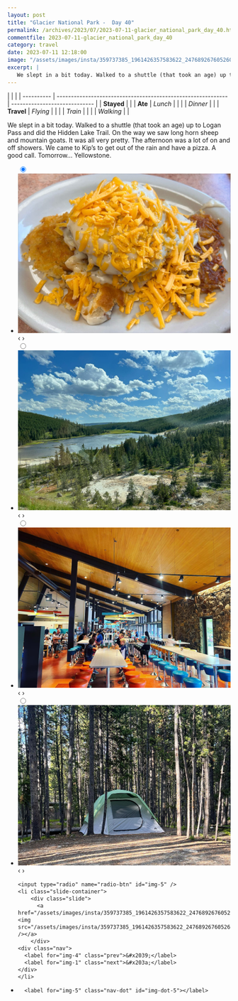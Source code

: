 ```yaml
---
layout: post
title: "Glacier National Park -  Day 40"
permalink: /archives/2023/07/2023-07-11-glacier_national_park_day_40.html
commentfile: 2023-07-11-glacier_national_park_day_40
category: travel
date: 2023-07-11 12:18:00
image: "/assets/images/insta/359737385_1961426357583622_2476892676052602521_n_18003736486867715.jpg"
excerpt: |
   We slept in a bit today. Walked to a shuttle (that took an age) up to Logan Pass and did the Hidden Lake Trail. On the way we saw long horn sheep and mountain goats. It was all very pretty. The afternoon was a lot of on and off showers. We came to Kip’s to get out of the rain and have a pizza. A good call. Tomorrow… Yellowstone.
---
```


|            |                                                              |
| ---------- | ------------------------------------------------------------ | ----------------------------- |
| **Stayed** |  |
| **Ate**    | _Lunch_                                                      |          |
|            | _Dinner_                                                     |          |
| **Travel** | _Flying_                                                     |          |
|            | _Train_                                                      |          |
|            | _Walking_                                                    |          |


 We slept in a bit today. Walked to a shuttle (that took an age) up to Logan Pass and did the Hidden Lake Trail. On the way we saw long horn sheep and mountain goats. It was all very pretty. The afternoon was a lot of on and off showers. We came to Kip’s to get out of the rain and have a pizza. A good call. Tomorrow… Yellowstone.


<ul class="slides">
    <input type="radio" name="radio-btn" id="img-1" checked="checked" />
    <li class="slide-container">
        <div class="slide">
          <a href="/assets/images/insta/359409333_686872083452593_5282411002419538017_n_18002883985750960.jpg"><img src="/assets/images/insta/359409333_686872083452593_5282411002419538017_n_18002883985750960.jpg" /></a>
        </div>
    <div class="nav">
      <label for="img-5" class="prev">&#x2039;</label>
      <label for="img-2" class="next">&#x203a;</label>
    </div>
    </li>
        <input type="radio" name="radio-btn" id="img-2"  />
    <li class="slide-container">
        <div class="slide">
          <a href="/assets/images/insta/359261350_1243398236366217_1799064130428130974_n_17848179950996887.jpg"><img src="/assets/images/insta/359261350_1243398236366217_1799064130428130974_n_17848179950996887.jpg" /></a>
        </div>
    <div class="nav">
      <label for="img-1" class="prev">&#x2039;</label>
      <label for="img-3" class="next">&#x203a;</label>
    </div>
    </li>
        <input type="radio" name="radio-btn" id="img-3"  />
    <li class="slide-container">
        <div class="slide">
          <a href="/assets/images/insta/358520758_281502981088045_3548879360536268708_n_17848107692996679.jpg"><img src="/assets/images/insta/358520758_281502981088045_3548879360536268708_n_17848107692996679.jpg" /></a>
        </div>
    <div class="nav">
      <label for="img-2" class="prev">&#x2039;</label>
      <label for="img-4" class="next">&#x203a;</label>
    </div>
    </li>
        <input type="radio" name="radio-btn" id="img-4"  />
    <li class="slide-container">
        <div class="slide">
          <a href="/assets/images/insta/359354432_974515373669090_3511537747620066089_n_17976128594459648.jpg"><img src="/assets/images/insta/359354432_974515373669090_3511537747620066089_n_17976128594459648.jpg" /></a>
        </div>
    <div class="nav">
      <label for="img-3" class="prev">&#x2039;</label>
      <label for="img-5" class="next">&#x203a;</label>
    </div>
    </li>
    
    <input type="radio" name="radio-btn" id="img-5" />
    <li class="slide-container">
        <div class="slide">
          <a href="/assets/images/insta/359737385_1961426357583622_2476892676052602521_n_18003736486867715.jpg"><img src="/assets/images/insta/359737385_1961426357583622_2476892676052602521_n_18003736486867715.jpg" /></a>
        </div>
    <div class="nav">
      <label for="img-4" class="prev">&#x2039;</label>
      <label for="img-1" class="next">&#x203a;</label>
    </div>
    </li>
			
<li class="nav-dots">
      <label for="img-1" class="nav-dot" id="img-dot-1"></label>
      <label for="img-2" class="nav-dot" id="img-dot-2"></label>
      <label for="img-3" class="nav-dot" id="img-dot-3"></label>
      <label for="img-4" class="nav-dot" id="img-dot-4"></label>

      <label for="img-5" class="nav-dot" id="img-dot-5"></label>

</li>
</ul>        
             

		